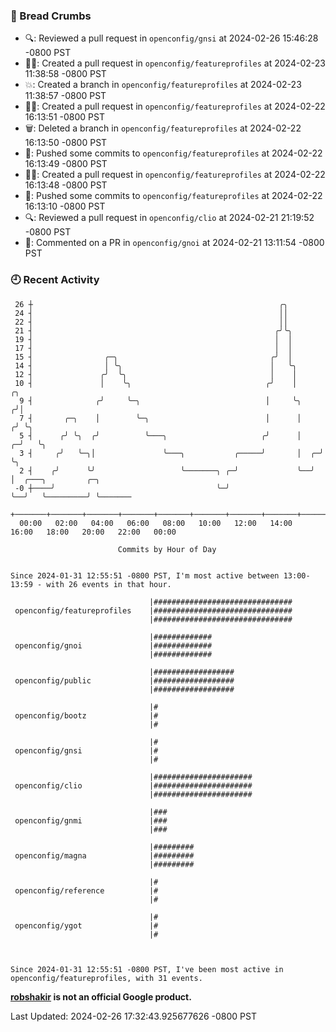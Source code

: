 ### 🍞 Bread Crumbs

 * 🔍: Reviewed a pull request in  `openconfig/gnsi` at 2024-02-26 15:46:28 -0800 PST
 * ✍🏼: Created a pull request in `openconfig/featureprofiles` at 2024-02-23 11:38:58 -0800 PST
 * 💥: Created a branch in `openconfig/featureprofiles` at 2024-02-23 11:38:57 -0800 PST
 * ✍🏼: Created a pull request in `openconfig/featureprofiles` at 2024-02-22 16:13:51 -0800 PST
 * 🗑: Deleted a branch in `openconfig/featureprofiles` at 2024-02-22 16:13:50 -0800 PST
 * 🚢: Pushed some commits to `openconfig/featureprofiles` at 2024-02-22 16:13:49 -0800 PST
 * ✍🏼: Created a pull request in `openconfig/featureprofiles` at 2024-02-22 16:13:48 -0800 PST
 * 🚢: Pushed some commits to `openconfig/featureprofiles` at 2024-02-22 16:13:10 -0800 PST
 * 🔍: Reviewed a pull request in  `openconfig/clio` at 2024-02-21 21:19:52 -0800 PST
 * 💬: Commented on a PR in  `openconfig/gnoi` at 2024-02-21 13:11:54 -0800 PST

### 🕘 Recent Activity
```
 26 ┼                                                       ╭╮
 24 ┤                                                       ││
 22 ┤                                                       ││
 21 ┤                                                      ╭╯╰╮
 19 ┤                                                      │  │
 17 ┤                                                      │  │
 15 ┤                ╭─╮                                  ╭╯  │
 14 ┤                │ ╰╮                                 │   ╰╮
 12 ┤               ╭╯  ╰╮                                │    │
 10 ┤               │    ╰╮                              ╭╯    │         ╭╮
  9 ┤              ╭╯     ╰─╮                            │     ╰╮       ╭╯│
  7 ┤       ╭─╮    │        ╰─╮                          │      │      ╭╯ ╰╮
  5 ┤      ╭╯ ╰╮  ╭╯          ╰───╮                     ╭╯      │    ╭─╯   ╰╮
  3 ┤     ╭╯   ╰─╮│               ╰───╮           ╭─────╯       │  ╭─╯      ╰╮
  2 ┤    ╭╯      ╰╯                   ╰───────╮ ╭─╯             ╰──╯         │  ╭───╮         ╭─╮
 -0 ┼────╯                                    ╰─╯                            ╰──╯   ╰─────────╯ ╰───────
    +───────+───────+───────+───────+───────+───────+───────+───────+───────+───────+───────+───────+────
  00:00   02:00   04:00   06:00   08:00   10:00   12:00   14:00   16:00   18:00   20:00   22:00   00:00   

						Commits by Hour of Day


Since 2024-01-31 12:55:51 -0800 PST, I'm most active between 13:00-13:59 - with 26 events in that hour.

```



```
                               |###############################
 openconfig/featureprofiles    |###############################
                               |###############################

                               |#############
 openconfig/gnoi               |#############
                               |#############

                               |##################
 openconfig/public             |##################
                               |##################

                               |#
 openconfig/bootz              |#
                               |#

                               |#
 openconfig/gnsi               |#
                               |#

                               |######################
 openconfig/clio               |######################
                               |######################

                               |###
 openconfig/gnmi               |###
                               |###

                               |#########
 openconfig/magna              |#########
                               |#########

                               |#
 openconfig/reference          |#
                               |#

                               |#
 openconfig/ygot               |#
                               |#



Since 2024-01-31 12:55:51 -0800 PST, I've been most active in openconfig/featureprofiles, with 31 events.

```
**[robshakir](mailto:robjs@google.com) is not an official Google product.**  


Last Updated: 2024-02-26 17:32:43.925677626 -0800 PST
